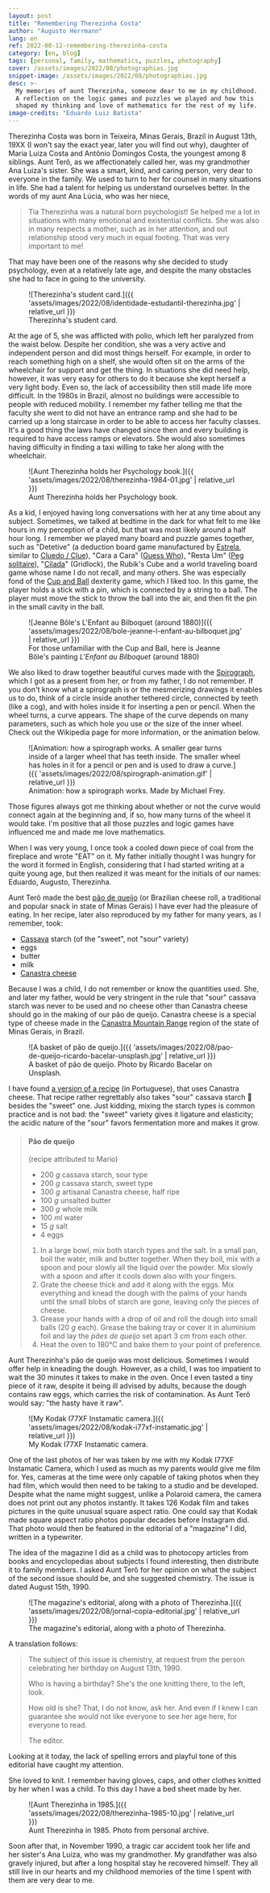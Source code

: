 ```yaml
---
layout: post
title: "Remembering Therezinha Costa"
author: "Augusto Herrmann"
lang: en
ref: 2022-08-12-remembering-therezinha-costa
category: [en, blog]
tags: [personal, family, mathematics, puzzles, photography]
cover: /assets/images/2022/08/photographias.jpg
snippet-image: /assets/images/2022/08/photographias.jpg
desc: >-
  My memories of aunt Therezinha, someone dear to me in my childhood.
  A reflection on the logic games and puzzles we played and how this
  shaped my thinking and love of mathematics for the rest of my life.
image-credits: "Eduardo Luiz Batista"
---
```


Therezinha Costa was born in Teixeira, Minas Gerais, Brazil in August
13th, 19XX (I won't say the exact year, later you will find out why),
daughter of Maria Luiza Costa and Antônio Domingos Costa, the youngest
among 8 siblings. Aunt Terô, as we affectionately called her, was my
grandmother Ana Luiza's sister. She was a smart, kind, and caring person,
very dear to everyone in the family. We used to turn to her for counsel
in many situations in life. She had a talent for helping us understand
ourselves better. In the words of my aunt Ana Lúcia, who was her niece,

> Tia Therezinha was a natural born psychologist! Se helped me a lot in
> situations with many emotional and existential conflicts. She was also
> in many respects a mother, such as in her attention, and out
> relationship stood very much in equal footing. That was very important
> to me!

That may have been one of the reasons why she decided to
study psychology, even at a relatively late age, and despite the many
obstacles she had to face in going to the university.

<figure markdown="1">
![Therezinha's student card.]({{ 'assets/images/2022/08/identidade-estudantil-therezinha.jpg' | relative_url }})
<figcaption>Therezinha's student card.</figcaption>
</figure>

At the age of 5, she was afflicted with polio, which left her paralyzed
from the waist below. Despite her condition, she was a very active and
independent person and did most things herself. For example, in order to
reach something high on a shelf, she would often sit on the arms of the
wheelchair for support and get the thing. In situations she did need
help, however, it was very easy for others to do it because she kept
herself a very light body. Even so, the lack of accessibility then still
made life more difficult. In the 1980s in Brazil, almost no buildings
were accessible to people with reduced mobility. I remember my father
telling me that the faculty she went to did not have an entrance ramp and
she had to be carried up a long staircase in order to be able to access
her faculty classes. It's a good thing the laws have changed since then
and every building is required to have access ramps or elevators. She
would also sometimes having difficulty in finding a taxi willing to take
her along with the wheelchair.

<figure markdown="1">
![Aunt Therezinha holds her Psychology book.]({{ 'assets/images/2022/08/therezinha-1984-01.jpg' | relative_url }})
<figcaption>Aunt Therezinha holds her Psychology book.</figcaption>
</figure>

As a kid, I enjoyed having long conversations with her at any time about
any subject. Sometimes, we talked at bedtime in the dark for what felt to
me like hours in my perception of a child, but that was most likely
around a half hour long. I remember we played many board and puzzle games
together, such as "Detetive" (a deduction board game manufactured by
[Estrela](https://en.wikipedia.org/wiki/Estrela_(company)), similar to
[Cluedo / Clue](https://en.wikipedia.org/wiki/Cluedo)), "Cara a Cara"
([Guess Who](https://en.wikipedia.org/wiki/Guess_Who%3F)), "Resta Um"
([Peg solitaire](https://en.wikipedia.org/wiki/Peg_solitaire)),
"[Cilada](https://pt.everybodywiki.com/Cilada_(jogo))" (Gridlock),
the Rubik's Cube and a world traveling board game whose name I do not
recall, and many others. She was especially fond of the
[Cup and Ball](https://en.wikipedia.org/wiki/Cup-and-ball) dexterity
game, which I liked too. In this game, the player holds a stick with a pin,
which is connected by a string to a ball. The player must move the stick
to throw the ball into the air, and then fit the pin in the small cavity
in the ball.

<figure markdown="1">
![Jeanne Bôle's L'Enfant au Bilboquet (around 1880)]({{ 'assets/images/2022/08/bole-jeanne-l-enfant-au-bilboquet.jpg' | relative_url }})
<figcaption>For those unfamiliar with the Cup and Ball, here is Jeanne
Bôle's painting <em lang="fr">L'Enfant au Bilboquet</em> (around 1880)</figcaption>
</figure>

We also liked to draw together beautiful curves made with the
[Spirograph](https://en.wikipedia.org/wiki/Spirograph), which I got as a
present from her, or from my father, I do not remember. If you don't know
what a spirograph is or the mesmerizing drawings it enables us to do,
think of a circle inside another tethered circle, connected by teeth
(like a cog), and with holes inside it for inserting a pen or pencil.
When the wheel turns, a curve appears. The shape of the curve depends on
many parameters, such as which hole you use or the size of the inner
wheel. Check out the Wikipedia page for more information, or the
animation below.

<figure markdown="1">
![Animation: how a spirograph works. A smaller gear turns inside of a larger wheel that has teeth inside. The smaller wheel has holes in it for a pencil or pen and is used to draw a curve.]({{ 'assets/images/2022/08/spirograph-animation.gif' | relative_url }})
<figcaption>Animation: how a spirograph works. Made by Michael Frey.</figcaption>
</figure>

Those figures always got me thinking about whether or not the curve would
connect again at the beginning and, if so, how many turns of the wheel it
would take. I'm positive that all those puzzles and logic games have
influenced me and made me love mathematics.

When I was very young, I once took a cooled down piece of coal from the
fireplace and wrote "EAT" on it. My father initially thought I was hungry
for the word it formed in English, considering that I had started writing
at a quite young age, but then realized it was meant for the initials of
our names: Eduardo, Augusto, Therezinha.

Aunt Terô made the best
[pão de queijo](https://en.wikipedia.org/wiki/P%C3%A3o_de_queijo)
(or Brazilian cheese roll, a traditional and popular snack in state of
Minas Gerais) I have ever had the pleasure of eating. In her recipe,
later also reproduced by my father for many years, as I remember, took:

* [Cassava](https://en.wikipedia.org/wiki/Cassava) starch (of the
  "sweet", not "sour" variety)
* eggs
* butter
* milk
* [Canastra cheese](https://en.wikipedia.org/wiki/Canastra_cheese)

Because I was a child, I do not remember or know the quantities used.
She, and later my father, would be very stringent in the rule that "sour"
cassava starch was never to be used and no cheese other than Canastra
cheese should go in the making of our pão de queijo. Canastra cheese is a
special type of cheese made in the
[Canastra Mountain Range](https://en.wikipedia.org/wiki/Serra_da_Canastra_National_Park)
region of the state of Minas Gerais, in Brazil.

<figure markdown="1">
![A basket of pão de queijo.]({{ 'assets/images/2022/08/pao-de-queijo-ricardo-bacelar-unsplash.jpg' | relative_url }})
<figcaption>A basket of pão de queijo. Photo by Ricardo Bacelar on Unsplash.</figcaption>
</figure>

I have found
[a version of a recipe](https://www.serradacanastra.com.br/queijo-canastra/receitas/pao-de-queijo-com-queijo-canastra-meia-cura)
(in Portuguese), that uses Canastra cheese. That recipe rather regrettably also
takes "sour" cassava starch 😬 besides the "sweet" one. Just kidding,
mixing the starch types is common practice and is not bad: the "sweet"
variety gives it ligature and elasticity; the acidic nature of the "sour"
favors fermentation more and makes it grow.

> #### Pão de queijo
> (recipe attributed to Mario)
> 
> * 200 _g_ cassava starch, sour type
> * 200 _g_ cassava starch, sweet type
> * 300 _g_ artisanal Canastra cheese, half ripe
> * 100 _g_ unsalted butter
> * 300 _g_ whole milk
> * 100 _ml_ water
> * 15 _g_ salt
> * 4 eggs
> 
> 1. In a large bowl, mix both starch types and the salt. In a small pan,
>    boil the water, milk and butter together. When they boil, mix with a
>    spoon and pour slowly all the liquid over the powder. Mix slowly with
>    a spoon and after it cools down also with your fingers.
> 2. Grate the cheese thick and add it along with the eggs. Mix everything
>    and knead the dough with the palms of your hands until the small
>    blobs of starch are gone, leaving only the pieces of cheese.
> 3. Grease your hands with a drop of oil and roll the dough into small
>    balls (20 _g_ each). Grease the baking tray or cover it in aluminium
>    foil and lay the *pães de queijo* set apart 3 _cm_ from each other.
> 4. Heat the oven to 180°C and bake them to your point of preference.

Aunt Therezinha's pão de queijo was most delicious. Sometimes I would
offer help in kneading the dough. However, as a child, I was too
impatient to wait the 30 minutes it takes to make in the oven. Once I
even tasted a tiny piece of it raw, despite it being ill advised by
adults, because the dough contains raw eggs, which carries the risk of
contamination. As Aunt Terô would say: "the hasty have it raw".

<figure markdown="1">
![My Kodak I77XF Instamatic camera.]({{ 'assets/images/2022/08/kodak-i77xf-instamatic.jpg' | relative_url }})
<figcaption>My Kodak I77XF Instamatic camera.</figcaption>
</figure>

One of the last photos of her was taken by me with my Kodak I77XF
Instamatic Camera, which I used as much as my parents would give me film
for. Yes, cameras at the time were only capable of taking photos when
they had film, which would then need to be taking to a studio and be
developed. Despite what the name might suggest, unlike a Polaroid camera,
the camera does not print out any photos instantly. It takes 126 Kodak
film and takes pictures in the quite unusual square aspect ratio. One
could say that Kodak made square aspect ratio photos popular decades
before Instagram did. That photo would then be featured in the editorial
of a "magazine" I did, written in a typewriter.

The idea of the magazine I did as a child was to photocopy articles from
books and encyclopedias about subjects I found interesting, then
distribute it to family members. I asked Aunt Terô for her opinion on
what the subject of the second issue should be, and she suggested
chemistry. The issue is dated August 15th, 1990.

<figure markdown="1">
![The magazine's editorial, along with a photo of Therezinha.]({{ 'assets/images/2022/08/jornal-copia-editorial.jpg' | relative_url }})
<figcaption>The magazine's editorial, along with a photo of Therezinha.</figcaption>
</figure>

A translation follows:

> The subject of this issue is chemistry, at request from the person
> celebrating her birthday on August 13th, 1990.
> 
> Who is having a birthday? She's the one knitting there, to the left,
> look.
> 
> How old is she? That, I do not know, ask her. And even if I knew I can
> guarantee she would not like everyone to see her age here, for everyone
> to read.
> 
> The editor.

Looking at it today, the lack of spelling errors and playful tone of this
editorial have caught my attention.

She loved to knit. I remember having gloves, caps, and other clothes
knitted by her when I was a child. To this day I have a bed sheet made
by her.

<figure markdown="1">
![Aunt Therezinha in 1985.]({{ 'assets/images/2022/08/therezinha-1985-10.jpg' | relative_url }})
<figcaption>Aunt Therezinha in 1985. Photo from personal archive.</figcaption>
</figure>

Soon after that, in November 1990, a tragic car accident took her life
and her sister's Ana Luiza, who was my grandmother. My grandfather was
also gravely injured, but after a long hospital stay he recovered himself.
They all still live in our hearts and my childhood memories of the time
I spent with them are very dear to me.
